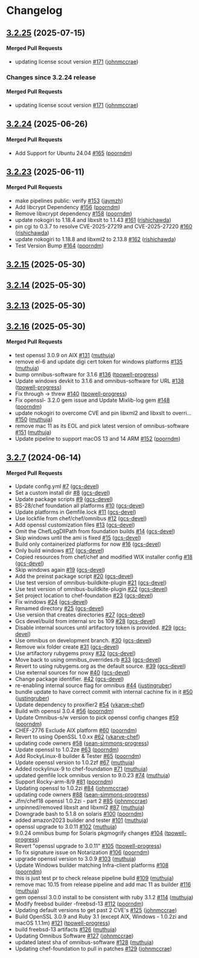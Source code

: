 # Changelog

<!-- latest_release 3.2.25 -->
## [3.2.25](https://github.com/chef/chef-foundation/tree/3.2.25) (2025-07-15)

#### Merged Pull Requests
- updating license scout version [#171](https://github.com/chef/chef-foundation/pull/171) ([johnmccrae](https://github.com/johnmccrae))
<!-- latest_release -->

<!-- release_rollup since=3.2.24 -->
### Changes since 3.2.24 release

#### Merged Pull Requests
- updating license scout version [#171](https://github.com/chef/chef-foundation/pull/171) ([johnmccrae](https://github.com/johnmccrae)) <!-- 3.2.25 -->
<!-- release_rollup -->

<!-- latest_stable_release -->
## [3.2.24](https://github.com/chef/chef-foundation/tree/3.2.24) (2025-06-26)

#### Merged Pull Requests
- Add Support for Ubuntu 24.04 [#165](https://github.com/chef/chef-foundation/pull/165) ([poorndm](https://github.com/poorndm))
<!-- latest_stable_release -->

## [3.2.23](https://github.com/chef/chef-foundation/tree/3.2.23) (2025-06-11)

#### Merged Pull Requests
- make pipelines public: verify [#153](https://github.com/chef/chef-foundation/pull/153) ([jaymzh](https://github.com/jaymzh))
- Add  libcrypt Dependency [#156](https://github.com/chef/chef-foundation/pull/156) ([poorndm](https://github.com/poorndm))
- Remove libxcrypt dependency [#158](https://github.com/chef/chef-foundation/pull/158) ([poorndm](https://github.com/poorndm))
- update nokogiri to 1.18.4 and libxslt to 1.1.43 [#161](https://github.com/chef/chef-foundation/pull/161) ([rishichawda](https://github.com/rishichawda))
- pin cgi to 0.3.7 to resolve CVE-2025-27219 and CVE-2025-27220 [#160](https://github.com/chef/chef-foundation/pull/160) ([rishichawda](https://github.com/rishichawda))
- update nokogiri to 1.18.8 and libxml2 to 2.13.8 [#162](https://github.com/chef/chef-foundation/pull/162) ([rishichawda](https://github.com/rishichawda))
- Test Version Bump [#164](https://github.com/chef/chef-foundation/pull/164) ([poorndm](https://github.com/poorndm))

## [3.2.15](https://github.com/chef/chef-foundation/tree/3.2.15) (2025-05-30)

## [3.2.14](https://github.com/chef/chef-foundation/tree/3.2.14) (2025-05-30)

## [3.2.13](https://github.com/chef/chef-foundation/tree/3.2.13) (2025-05-30)

## [3.2.16](https://github.com/chef/chef-foundation/tree/3.2.16) (2025-05-30)

#### Merged Pull Requests
- test openssl 3.0.9 on AIX [#131](https://github.com/chef/chef-foundation/pull/131) ([muthuja](https://github.com/muthuja))
- remove el-6 and update digi cert token for windows platforms [#135](https://github.com/chef/chef-foundation/pull/135) ([muthuja](https://github.com/muthuja))
- bump omnibus-software for 3.1.6 [#136](https://github.com/chef/chef-foundation/pull/136) ([tpowell-progress](https://github.com/tpowell-progress))
- Update windows devkit to 3.1.6 and omnibus-software for URL [#138](https://github.com/chef/chef-foundation/pull/138) ([tpowell-progress](https://github.com/tpowell-progress))
- Fix through -&gt; threw [#140](https://github.com/chef/chef-foundation/pull/140) ([tpowell-progress](https://github.com/tpowell-progress))
- Fix openssl- 3.2.0 gem issue and Update Mixlib-log gem [#148](https://github.com/chef/chef-foundation/pull/148) ([poorndm](https://github.com/poorndm))
- update nokogiri to overcome CVE and pin libxml2 and libxslt to overri… [#150](https://github.com/chef/chef-foundation/pull/150) ([muthuja](https://github.com/muthuja))
- remove mac 11 as its EOL and pick latest version of omnibus-software [#151](https://github.com/chef/chef-foundation/pull/151) ([muthuja](https://github.com/muthuja))
- Update pipeline to support macOS 13 and 14 ARM  [#152](https://github.com/chef/chef-foundation/pull/152) ([poorndm](https://github.com/poorndm))

## [3.2.7](https://github.com/chef/chef-foundation/tree/3.2.7) (2024-06-14)

#### Merged Pull Requests
- Update config.yml [#7](https://github.com/chef/chef-foundation/pull/7) ([gcs-devel](https://github.com/gcs-devel))
- Set a custom install dir [#8](https://github.com/chef/chef-foundation/pull/8) ([gcs-devel](https://github.com/gcs-devel))
- Update package scripts [#9](https://github.com/chef/chef-foundation/pull/9) ([gcs-devel](https://github.com/gcs-devel))
- BS-28/chef foundation all platforms [#10](https://github.com/chef/chef-foundation/pull/10) ([gcs-devel](https://github.com/gcs-devel))
- Update platforms in Gemfile.lock [#11](https://github.com/chef/chef-foundation/pull/11) ([gcs-devel](https://github.com/gcs-devel))
- Use lockfile from chef/chef/omnibus [#12](https://github.com/chef/chef-foundation/pull/12) ([gcs-devel](https://github.com/gcs-devel))
- Add openssl customization files [#13](https://github.com/chef/chef-foundation/pull/13) ([gcs-devel](https://github.com/gcs-devel))
- Omit the ChefLogDllPath from foundation builds [#14](https://github.com/chef/chef-foundation/pull/14) ([gcs-devel](https://github.com/gcs-devel))
- Skip windows until the ami is fixed [#15](https://github.com/chef/chef-foundation/pull/15) ([gcs-devel](https://github.com/gcs-devel))
- Build only containerized platforms for now [#16](https://github.com/chef/chef-foundation/pull/16) ([gcs-devel](https://github.com/gcs-devel))
- Only build windows [#17](https://github.com/chef/chef-foundation/pull/17) ([gcs-devel](https://github.com/gcs-devel))
- Copied resources from chef/chef and modified WIX installer config [#18](https://github.com/chef/chef-foundation/pull/18) ([gcs-devel](https://github.com/gcs-devel))
- Skip windows again [#19](https://github.com/chef/chef-foundation/pull/19) ([gcs-devel](https://github.com/gcs-devel))
- Add the preinst package script [#20](https://github.com/chef/chef-foundation/pull/20) ([gcs-devel](https://github.com/gcs-devel))
- Use test version of omnibus-buildkite-plugin [#21](https://github.com/chef/chef-foundation/pull/21) ([gcs-devel](https://github.com/gcs-devel))
- Use test version of omnibus-buildkite-plugin [#22](https://github.com/chef/chef-foundation/pull/22) ([gcs-devel](https://github.com/gcs-devel))
- Set project location to chef-foundation [#23](https://github.com/chef/chef-foundation/pull/23) ([gcs-devel](https://github.com/gcs-devel))
- Fix windows [#24](https://github.com/chef/chef-foundation/pull/24) ([gcs-devel](https://github.com/gcs-devel))
- Renamed directory [#25](https://github.com/chef/chef-foundation/pull/25) ([gcs-devel](https://github.com/gcs-devel))
- Use version that creates directories [#27](https://github.com/chef/chef-foundation/pull/27) ([gcs-devel](https://github.com/gcs-devel))
- Gcs devel/build from internal src bs 109 [#28](https://github.com/chef/chef-foundation/pull/28) ([gcs-devel](https://github.com/gcs-devel))
- Disable internal sources until artifactory token is provided. [#29](https://github.com/chef/chef-foundation/pull/29) ([gcs-devel](https://github.com/gcs-devel))
- Use omnibus on development branch. [#30](https://github.com/chef/chef-foundation/pull/30) ([gcs-devel](https://github.com/gcs-devel))
- Remove wix folder create [#31](https://github.com/chef/chef-foundation/pull/31) ([gcs-devel](https://github.com/gcs-devel))
- Use artifactory rubygems proxy [#32](https://github.com/chef/chef-foundation/pull/32) ([gcs-devel](https://github.com/gcs-devel))
- Move back to using omnibus_overrides.rb [#33](https://github.com/chef/chef-foundation/pull/33) ([gcs-devel](https://github.com/gcs-devel))
- Revert to using rubygems.org as the default source. [#39](https://github.com/chef/chef-foundation/pull/39) ([gcs-devel](https://github.com/gcs-devel))
- Use external sources for now [#40](https://github.com/chef/chef-foundation/pull/40) ([gcs-devel](https://github.com/gcs-devel))
- Change package identifier. [#42](https://github.com/chef/chef-foundation/pull/42) ([gcs-devel](https://github.com/gcs-devel))
- re-enabling internal source flag for omnibus [#44](https://github.com/chef/chef-foundation/pull/44) ([justingruber](https://github.com/justingruber))
- bundle update to have correct commit with internal cachine fix in it [#50](https://github.com/chef/chef-foundation/pull/50) ([justingruber](https://github.com/justingruber))
- Update dependency to proxifier2  [#54](https://github.com/chef/chef-foundation/pull/54) ([vkarve-chef](https://github.com/vkarve-chef))
- Build with openssl 3.0.4 [#56](https://github.com/chef/chef-foundation/pull/56) ([poorndm](https://github.com/poorndm))
- Update Omnibus-s/w version to pick openssl config changes [#59](https://github.com/chef/chef-foundation/pull/59) ([poorndm](https://github.com/poorndm))
- CHEF-2776 Exclude AIX platform [#60](https://github.com/chef/chef-foundation/pull/60) ([poorndm](https://github.com/poorndm))
- Revert to using OpenSSL 1.0.xx  [#62](https://github.com/chef/chef-foundation/pull/62) ([vkarve-chef](https://github.com/vkarve-chef))
- updating code owners [#58](https://github.com/chef/chef-foundation/pull/58) ([sean-simmons-progress](https://github.com/sean-simmons-progress))
- Update openssl to 1.0.2ze [#63](https://github.com/chef/chef-foundation/pull/63) ([poorndm](https://github.com/poorndm))
- Add RockyLinux-8 builder &amp; Tester [#65](https://github.com/chef/chef-foundation/pull/65) ([poorndm](https://github.com/poorndm))
- Update openssl version to 1.0.2zf [#67](https://github.com/chef/chef-foundation/pull/67) ([muthuja](https://github.com/muthuja))
- Added rockylinux-9 to chef-foundation [#71](https://github.com/chef/chef-foundation/pull/71) ([muthuja](https://github.com/muthuja))
- updated gemfile lock omnibus version to 9.0.23 [#74](https://github.com/chef/chef-foundation/pull/74) ([muthuja](https://github.com/muthuja))
- Support Rocky-arm-8/9 [#81](https://github.com/chef/chef-foundation/pull/81) ([poorndm](https://github.com/poorndm))
- Updating openssl to 1.0.2zi [#84](https://github.com/chef/chef-foundation/pull/84) ([johnmccrae](https://github.com/johnmccrae))
- updating code owners [#88](https://github.com/chef/chef-foundation/pull/88) ([sean-simmons-progress](https://github.com/sean-simmons-progress))
- Jfm/chef18 openssl 1.0.2zi - part 2 [#85](https://github.com/chef/chef-foundation/pull/85) ([johnmccrae](https://github.com/johnmccrae))
- unpinned/removed libxslt and libxml2 [#87](https://github.com/chef/chef-foundation/pull/87) ([muthuja](https://github.com/muthuja))
- Downgrade bash to 5.1.8 on solaris [#100](https://github.com/chef/chef-foundation/pull/100) ([poorndm](https://github.com/poorndm))
- added amazon2023 builder and tester [#101](https://github.com/chef/chef-foundation/pull/101) ([muthuja](https://github.com/muthuja))
- openssl upgrade to 3.0.11 [#102](https://github.com/chef/chef-foundation/pull/102) ([muthuja](https://github.com/muthuja))
- 9.0.24 omnibus bump for Solaris pkgmogrify changes [#104](https://github.com/chef/chef-foundation/pull/104) ([tpowell-progress](https://github.com/tpowell-progress))
- Revert &quot;openssl upgrade to 3.0.11&quot; [#105](https://github.com/chef/chef-foundation/pull/105) ([tpowell-progress](https://github.com/tpowell-progress))
- To fix signature issue on Notarization [#106](https://github.com/chef/chef-foundation/pull/106) ([poorndm](https://github.com/poorndm))
- upgrade openssl version to 3.0.9 [#103](https://github.com/chef/chef-foundation/pull/103) ([muthuja](https://github.com/muthuja))
- Update Windows builder matching Infra-client  platforms [#108](https://github.com/chef/chef-foundation/pull/108) ([poorndm](https://github.com/poorndm))
- this is just test pr to check release pipeline build [#109](https://github.com/chef/chef-foundation/pull/109) ([muthuja](https://github.com/muthuja))
- remove mac 10.15 from release pipeline and add mac 11 as builder [#116](https://github.com/chef/chef-foundation/pull/116) ([muthuja](https://github.com/muthuja))
- gem openssl 3.0.0 install to be consistent with ruby 3.1.2 [#114](https://github.com/chef/chef-foundation/pull/114) ([muthuja](https://github.com/muthuja))
- Modify freebsd builder -freebsd-13 [#112](https://github.com/chef/chef-foundation/pull/112) ([poorndm](https://github.com/poorndm))
- Updating default versions to get past 2 CVE&#39;s [#125](https://github.com/chef/chef-foundation/pull/125) ([johnmccrae](https://github.com/johnmccrae))
- Build OpenSSL 3.0.9 and Ruby 3.1 (except AIX, Windows - 1.0.2zi and macOS 1.1.1m) [#121](https://github.com/chef/chef-foundation/pull/121) ([tpowell-progress](https://github.com/tpowell-progress))
- build freebsd-13 artifacts [#126](https://github.com/chef/chef-foundation/pull/126) ([muthuja](https://github.com/muthuja))
- Updating Omnibus Software [#127](https://github.com/chef/chef-foundation/pull/127) ([johnmccrae](https://github.com/johnmccrae))
- updated latest sha of omnibus-software [#128](https://github.com/chef/chef-foundation/pull/128) ([muthuja](https://github.com/muthuja))
- Updating chef-foundation to pull in patches [#129](https://github.com/chef/chef-foundation/pull/129) ([johnmccrae](https://github.com/johnmccrae))